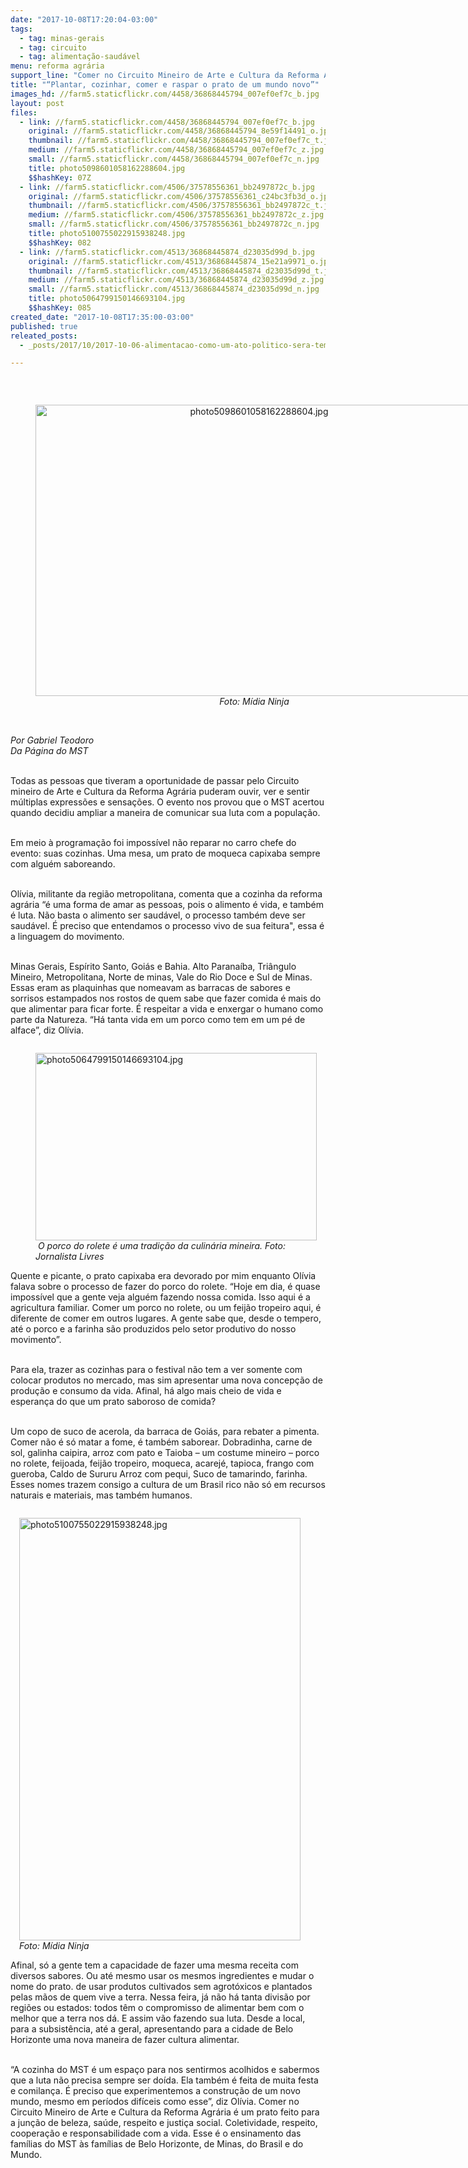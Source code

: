 ```yaml
---
date: "2017-10-08T17:20:04-03:00"
tags:
  - tag: minas-gerais
  - tag: circuito
  - tag: alimentação-saudável
menu: reforma agrária
support_line: "Comer no Circuito Mineiro de Arte e Cultura da Reforma Agrária é um prato feito para a junção de beleza, saúde, respeito e justiça social."
title: "“Plantar, cozinhar, comer e raspar o prato de um mundo novo”"
images_hd: //farm5.staticflickr.com/4458/36868445794_007ef0ef7c_b.jpg
layout: post
files:
  - link: //farm5.staticflickr.com/4458/36868445794_007ef0ef7c_b.jpg
    original: //farm5.staticflickr.com/4458/36868445794_8e59f14491_o.jpg
    thumbnail: //farm5.staticflickr.com/4458/36868445794_007ef0ef7c_t.jpg
    medium: //farm5.staticflickr.com/4458/36868445794_007ef0ef7c_z.jpg
    small: //farm5.staticflickr.com/4458/36868445794_007ef0ef7c_n.jpg
    title: photo5098601058162288604.jpg
    $$hashKey: 07Z
  - link: //farm5.staticflickr.com/4506/37578556361_bb2497872c_b.jpg
    original: //farm5.staticflickr.com/4506/37578556361_c24bc3fb3d_o.jpg
    thumbnail: //farm5.staticflickr.com/4506/37578556361_bb2497872c_t.jpg
    medium: //farm5.staticflickr.com/4506/37578556361_bb2497872c_z.jpg
    small: //farm5.staticflickr.com/4506/37578556361_bb2497872c_n.jpg
    title: photo5100755022915938248.jpg
    $$hashKey: 082
  - link: //farm5.staticflickr.com/4513/36868445874_d23035d99d_b.jpg
    original: //farm5.staticflickr.com/4513/36868445874_15e21a9971_o.jpg
    thumbnail: //farm5.staticflickr.com/4513/36868445874_d23035d99d_t.jpg
    medium: //farm5.staticflickr.com/4513/36868445874_d23035d99d_z.jpg
    small: //farm5.staticflickr.com/4513/36868445874_d23035d99d_n.jpg
    title: photo5064799150146693104.jpg
    $$hashKey: 085
created_date: "2017-10-08T17:35:00-03:00"
published: true
releated_posts:
  - _posts/2017/10/2017-10-06-alimentacao-como-um-ato-politico-sera-tema-de-debate-em-conferencia-de-bh.md

---
```

<p>&nbsp;</p>

<div style="text-align:center">
<figure class="image" style="display:inline-block"><img alt="photo5098601058162288604.jpg" height="466" src="//farm5.staticflickr.com/4458/36868445794_007ef0ef7c_b.jpg" width="700" />
<figcaption><em>Foto: M&iacute;dia Ninja</em></figcaption>
</figure>
</div>

<p><br />
<em>Por Gabriel Teodoro<br />
Da P&aacute;gina do MST&nbsp;</em></p>

<p><br />
Todas as pessoas que tiveram a oportunidade de passar pelo Circuito mineiro de Arte e Cultura da Reforma Agr&aacute;ria puderam ouvir, ver e sentir m&uacute;ltiplas express&otilde;es e sensa&ccedil;&otilde;es. O evento nos provou que o MST acertou quando decidiu ampliar a maneira de comunicar sua luta com a popula&ccedil;&atilde;o.&nbsp;</p>

<p><br />
Em meio &agrave; programa&ccedil;&atilde;o foi imposs&iacute;vel n&atilde;o reparar no carro chefe do evento: suas cozinhas. Uma mesa, um prato de moqueca capixaba sempre com algu&eacute;m saboreando.&nbsp;</p>

<p><br />
Ol&iacute;via, militante da regi&atilde;o metropolitana, comenta que a cozinha da reforma agr&aacute;ria &ldquo;&eacute; uma forma de amar as pessoas, pois o alimento &eacute; vida, e tamb&eacute;m &eacute; luta. N&atilde;o basta o alimento ser saud&aacute;vel, o processo tamb&eacute;m deve ser saud&aacute;vel. &Eacute; preciso que entendamos o processo vivo de sua feitura&quot;, essa &eacute; a linguagem do movimento.</p>

<p><br />
Minas Gerais, Esp&iacute;rito Santo, Goi&aacute;s e Bahia. Alto Parana&iacute;ba, Tri&acirc;ngulo Mineiro, Metropolitana, Norte de minas, Vale do Rio Doce e Sul de Minas. Essas eram as plaquinhas que nomeavam as barracas de sabores e sorrisos estampados nos rostos de quem sabe que fazer comida &eacute; mais do que alimentar para ficar forte. &Eacute; respeitar a vida e enxergar o humano como parte da Natureza. &ldquo;H&aacute; tanta vida em um porco como tem em um p&eacute; de alface&rdquo;, diz Ol&iacute;via.&nbsp;</p>

<figure class="image" style="float:left"><img alt="photo5064799150146693104.jpg" height="300" src="//farm5.staticflickr.com/4513/36868445874_d23035d99d_b.jpg" width="450" />
<figcaption><em>&nbsp;O porco do rolete &eacute; uma tradi&ccedil;&atilde;o da culin&aacute;ria mineira. Foto: Jornalista Livres</em></figcaption>
</figure>

<p><br />
Quente e picante, o prato capixaba era devorado por mim enquanto Ol&iacute;via falava sobre o processo de fazer do porco do rolete.&nbsp;&ldquo;Hoje em dia, &eacute; quase imposs&iacute;vel que a gente veja algu&eacute;m fazendo nossa comida. Isso aqui &eacute; a agricultura familiar. Comer um porco no rolete, ou um feij&atilde;o tropeiro aqui, &eacute; diferente de comer em outros lugares. A gente sabe que, desde o tempero, at&eacute; o porco e a farinha s&atilde;o produzidos pelo setor produtivo do nosso movimento&rdquo;.&nbsp;</p>

<p><br />
Para ela, trazer as cozinhas para o festival n&atilde;o tem a ver somente com colocar produtos no mercado, mas sim apresentar uma nova concep&ccedil;&atilde;o de produ&ccedil;&atilde;o e consumo da vida. Afinal, h&aacute; algo mais cheio de vida e esperan&ccedil;a do que um prato saboroso de comida?&nbsp;</p>

<p><br />
Um copo de suco de acerola, da barraca de Goi&aacute;s, para rebater a pimenta. Comer n&atilde;o &eacute; s&oacute; matar a fome, &eacute; tamb&eacute;m saborear. Dobradinha, carne de sol, galinha caipira, arroz com pato e Taioba &ndash; um costume mineiro &ndash; porco no rolete, feijoada, feij&atilde;o tropeiro, moqueca, acarej&eacute;, tapioca, frango com gueroba, Caldo de Sururu Arroz com pequi, Suco de tamarindo, farinha. Esses nomes trazem consigo a cultura de um Brasil rico n&atilde;o s&oacute; em recursos naturais e materiais, mas tamb&eacute;m humanos.&nbsp;</p>

<figure class="image" style="float:right"><img alt="photo5100755022915938248.jpg" height="676" src="//farm5.staticflickr.com/4506/37578556361_bb2497872c_b.jpg" width="450" />
<figcaption><em>Foto: M&iacute;dia Ninja</em></figcaption>
</figure>

<p><br />
Afinal, s&oacute; a gente tem a capacidade de fazer uma mesma receita com diversos sabores. Ou at&eacute; mesmo usar os mesmos ingredientes e mudar o nome do prato. de usar produtos cultivados sem agrot&oacute;xicos e plantados pelas m&atilde;os de quem vive a terra. Nessa feira, j&aacute; n&atilde;o h&aacute; tanta divis&atilde;o por regi&otilde;es ou estados: todos t&ecirc;m o compromisso de alimentar bem com o melhor que a terra nos d&aacute;. E assim v&atilde;o fazendo sua luta. Desde a local, para a subsist&ecirc;ncia, at&eacute; a geral, apresentando para a cidade de Belo Horizonte uma nova maneira de fazer cultura alimentar.&nbsp;</p>

<p><br />
&ldquo;A cozinha do MST &eacute; um espa&ccedil;o para nos sentirmos acolhidos e sabermos que a luta n&atilde;o precisa sempre ser do&iacute;da. Ela tamb&eacute;m &eacute; feita de muita festa e comilan&ccedil;a. &Eacute; preciso que experimentemos a constru&ccedil;&atilde;o de um novo mundo, mesmo em per&iacute;odos dif&iacute;ceis como esse&rdquo;, diz Ol&iacute;via. Comer no Circuito Mineiro de Arte e Cultura da Reforma Agr&aacute;ria &eacute; um prato feito para a jun&ccedil;&atilde;o de beleza, sa&uacute;de, respeito e justi&ccedil;a social. Coletividade, respeito, coopera&ccedil;&atilde;o e responsabilidade com a vida. Esse &eacute; o ensinamento das fam&iacute;lias do MST &agrave;s fam&iacute;lias de Belo Horizonte, de Minas, do Brasil e do Mundo.&nbsp;</p>
